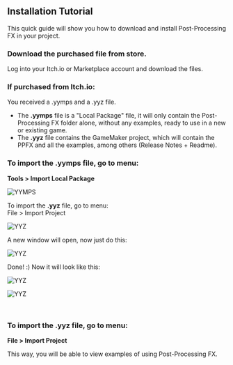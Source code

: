 
## Installation Tutorial <!-- {docsify-ignore} -->

This quick guide will show you how to download and install Post-Processing FX in your project.

### Download the purchased file from store.

Log into your Itch.io or Marketplace account and download the files.

### If purchased from Itch.io:

You received a .yymps and a .yyz file.  
* The **.yymps** file is a "Local Package" file, it will only contain the Post-Processing FX folder alone, without any examples, ready to use in a new or existing game.  
* The **.yyz** file contains the GameMaker project, which will contain the PPFX and all the examples, among others (Release Notes + Readme).  

### To import the **.yymps** file, go to menu:  
**Tools > Import Local Package**  

![YYMPS](/../images/Installation_0.png)

To import the **.yyz** file, go to menu:  
File > Import Project  

![YYZ](/../images/Installation_1.png)

A new window will open, now just do this:

![YYZ](/../images/Installation_3.png)

Done! :) Now it will look like this:

![YYZ](/../images/Installation_2.png)

![YYZ](/../images/Installation_4.png)

</br>

### To import the **.yyz** file, go to menu:  
**File > Import Project**  

This way, you will be able to view examples of using Post-Processing FX.
